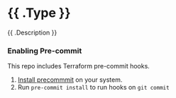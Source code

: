 # {{ .Type }}

{{ .Description }}

### Enabling Pre-commit

This repo includes Terraform pre-commit hooks.

1. [Install precommmit](https://pre-commit.com/index.html#installation) on your system.
2. Run `pre-commit install` to run hooks on `git commit`
